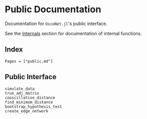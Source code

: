 # Public Documentation

Documentation for `OscoNet.jl`'s public interface.

See the [Internals](@ref) section for documentation of internal functions.

## Index

```@index
Pages = ["public.md"]
```

## Public Interface

```@docs
simulate_data
true_adj_matrix
cooscillation_distance
find_minimum_distance
bootstrap_hypothesis_test
create_edge_network
```